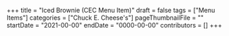 +++
title = "Iced Brownie (CEC Menu Item)"
draft = false
tags = ["Menu Items"]
categories = ["Chuck E. Cheese's"]
pageThumbnailFile = ""
startDate = "2021-00-00"
endDate = "0000-00-00"
contributors = []
+++
